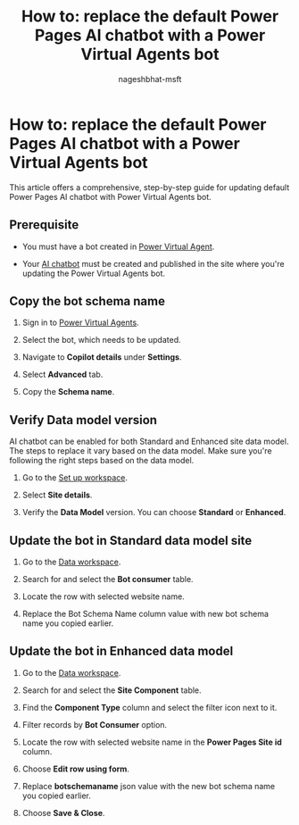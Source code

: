 ﻿---
title: "How to: replace the default Power Pages AI chatbot with a Power Virtual Agents bot"
description: Learn how to replace the default Power Pages AI chatbot with a Power Virtual Agents bot.
ms.topic: how-to
ms.date: 11/30/2023
author: nageshbhat-msft
ms.author: nabha
ms.reviewer: kkendrick
contributors:
  - ProfessorKendrick
  - nageshbhat-msft
ms.custom: bap-template
---

# How to: replace the default Power Pages AI chatbot with a Power Virtual Agents bot

This article offers a comprehensive, step-by-step guide for updating default Power Pages AI chatbot with Power Virtual Agents bot.

## Prerequisite

-  You must have a bot created in [Power Virtual Agent](/power-virtual-agents/nlu-gpt-quickstart#create-a-boosted-bot).

-  Your [AI chatbot](enable-chatbot.md#add-a-chatbot) must be created and published in the site where you're updating the Power Virtual Agents bot.

## Copy the bot schema name

1. Sign in to [Power Virtual Agents](https://web.powerva.microsoft.com/).

1. Select the bot, which needs to be updated.

1. Navigate to **Copilot details** under **Settings**.

1. Select **Advanced** tab.

1. Copy the **Schema name**.

## Verify Data model version

AI chatbot can be enabled for both Standard and Enhanced site data model. The steps to replace it vary based on the data model. Make sure you're following the right steps based on the data model.

1. Go to the [Set up workspace](../configure/setup-workspace.md).

1. Select **Site details**.

1. Verify the **Data Model** version. You can choose **Standard** or **Enhanced**.

## Update the bot in Standard data model site

1. Go to the [Data workspace](use-data-workspace.md).

1. Search for and select the **Bot consumer** table.

1. Locate the row with selected website name.

1. Replace the Bot Schema Name column value with new bot schema name you copied earlier.

## Update the bot in Enhanced data model

1. Go to the [Data workspace](use-data-workspace.md).

1. Search for and select the **Site Component** table.

1. Find the **Component Type** column and select the filter icon next to it.

1. Filter records by **Bot Consumer** option.

1. Locate the row with selected website name in the **Power Pages Site id** column.

1. Choose **Edit row using form**.

1. Replace **botschemaname** json value with the new bot schema name you copied earlier.

1. Choose **Save & Close**.
